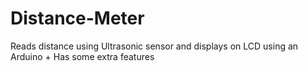 # Distance-Meter
Reads distance using Ultrasonic sensor and displays on LCD using an Arduino + 
Has some extra features
